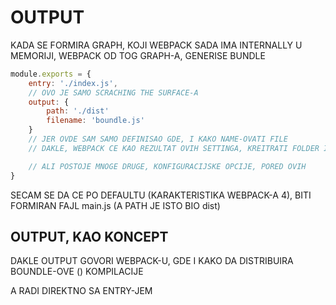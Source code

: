 # OUTPUT

KADA SE FORMIRA GRAPH, KOJI WEBPACK SADA IMA INTERNALLY U MEMORIJI, WEBPACK OD TOG GRAPH-A, GENERISE BUNDLE

```javascript
module.exports = {
    entry: './index.js',
    // OVO JE SAMO SCRACHING THE SURFACE-A
    output: {
        path: './dist'
        filename: 'boundle.js'
    }
    // JER OVDE SAM SAMO DEFINISAO GDE, I KAKO NAME-OVATI FILE
    // DAKLE, WEBPACK CE KAO REZULTAT OVIH SETTINGA, KREITRATI FOLDER I FILE, KAK OSAM DEFINISAO

    // ALI POSTOJE MNOGE DRUGE, KONFIGURACIJSKE OPCIJE, PORED OVIH
}
```

SECAM SE DA CE PO DEFAULTU (KARAKTERISTIKA WEBPACK-A 4), BITI FORMIRAN FAJL main.js (A PATH JE ISTO BIO dist)

## OUTPUT, KAO KONCEPT

DAKLE OUTPUT GOVORI WEBPACK-U, GDE I KAKO DA DISTRIBUIRA BOUNDLE-OVE () KOMPILACIJE

A RADI DIREKTNO SA ENTRY-JEM